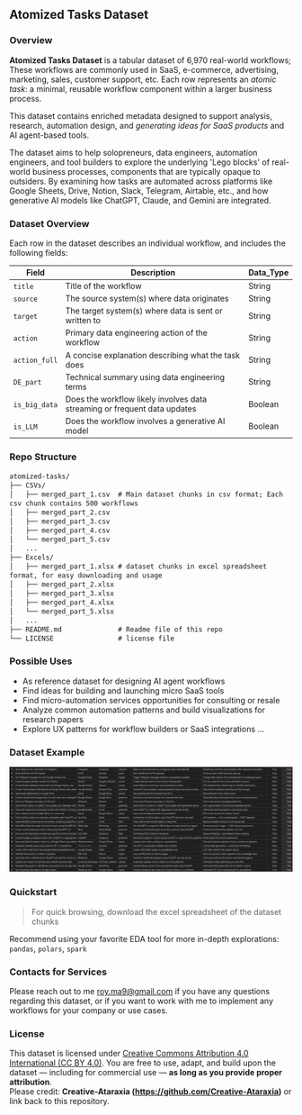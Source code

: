 ## Atomized Tasks Dataset

### Overview

**Atomized Tasks Dataset** is a tabular dataset of 6,970 real-world workflows; These workflows are commonly used in SaaS, e-commerce, advertising, marketing, sales, customer support, etc. Each row represents an *atomic task*: a minimal, reusable workflow component within a larger business process.

This dataset contains enriched metadata designed to support analysis, research, automation design, and *generating ideas for SaaS products* and AI agent-based tools.

The dataset aims to help solopreneurs, data engineers, automation engineers, and tool builders to explore the underlying 'Lego blocks' of real-world business processes, components that are typically opaque to outsiders. By examining how tasks are automated across platforms like Google Sheets, Drive, Notion, Slack, Telegram, Airtable, etc., and how generative AI models like ChatGPT, Claude, and Gemini are integrated.

### Dataset Overview

Each row in the dataset describes an individual workflow, and includes the following fields:

| Field         | Description | Data_Type |
|---------------|-------------| --------- |
| `title`       | Title of the workflow | String |
| `source`      | The source system(s) where data originates | String |
| `target`      | The target system(s) where data is sent or written to | String |
| `action`      | Primary data engineering action of the workflow | String |
| `action_full` | A concise explanation describing what the task does | String |
| `DE_part`     | Technical summary using data engineering terms | String |
| `is_big_data` | Does the workflow likely involves data streaming or frequent data updates | Boolean |
| `is_LLM`      | Does the workflow involves a generative AI model | Boolean |

### Repo Structure

```ascii
atomized-tasks/
├── CSVs/
│   ├── merged_part_1.csv  # Main dataset chunks in csv format; Each csv chunk contains 500 workflows
│   ├── merged_part_2.csv
│   ├── merged_part_3.csv
│   ├── merged_part_4.csv
│   └── merged_part_5.csv
│   ...
├── Excels/
│   ├── merged_part_1.xlsx # dataset chunks in excel spreadsheet format, for easy downloading and usage
│   ├── merged_part_2.xlsx
│   ├── merged_part_3.xlsx
│   ├── merged_part_4.xlsx
│   └── merged_part_5.xlsx
│   ...
├── README.md              # Readme file of this repo
└── LICENSE                # license file
```

### Possible Uses

* As reference dataset for designing AI agent workflows
* Find ideas for building and launching micro SaaS tools
* Find micro-automation services opportunities for consulting or resale
* Analyze common automation patterns and build visualizations for research papers
* Explore UX patterns for workflow builders or SaaS integrations
...


### Dataset Example

![Dataset Example](img/dataset_example.png)


### Quickstart

> For quick browsing, download the excel spreadsheet of the dataset chunks

Recommend using your favorite EDA tool for more in-depth explorations: `pandas`, `polars`, `spark`


### Contacts for Services

Please reach out to me [roy.ma9@gmail.com](roy.ma9@gmail.com) if you have any questions regarding this dataset, or if you want to work with me to implement any workflows for your company or use cases.


### License

This dataset is licensed under [Creative Commons Attribution 4.0 International (CC BY 4.0)](https://creativecommons.org/licenses/by/4.0/).
You are free to use, adapt, and build upon the dataset — including for commercial use — **as long as you provide proper attribution**.  
Please credit: **Creative-Ataraxia (https://github.com/Creative-Ataraxia)** or link back to this repository.
